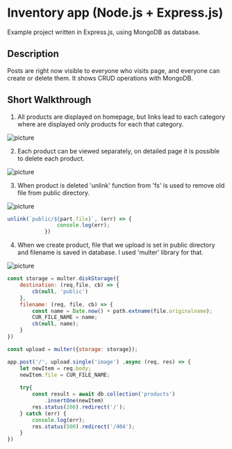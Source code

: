 # Inventory app (Node.js + Express.js)

Example project written in Express.js, using MongoDB as database.

## Description

Posts are right now visible to everyone who visits page, and everyone can create or delete them. It shows CRUD operations with MongoDB. 


## Short Walkthrough

1. All products are displayed on homepage, but links lead to each category where are displayed only products for each that category.

![picture](pictures/1.png)


2. Each product can be viewed separately, on detailed page it is possible to delete each product. 

![picture](pictures/2.png)


3. When product is deleted 'unlink' function from 'fs' is used to remove old file from public directory.

![picture](pictures/3.png)


```js
unlink(`public/${part.file}`, (err) => {
                console.log(err);
            })

```

4. When we create product, file that we upload is set in public directory and filename is saved in database. I used 'multer' library for that.

![picture](pictures/4.png)

```js
const storage = multer.diskStorage({
    destination: (req,file, cb) => {
        cb(null, 'public')
    },
    filename: (req, file, cb) => {
        const name = Date.now() + path.extname(file.originalname);
        CUR_FILE_NAME = name;
        cb(null, name);
    }
})

const upload = multer({storage: storage});
```

```js
app.post('/', upload.single('image') ,async (req, res) => {
    let newItem = req.body;
    newItem.file = CUR_FILE_NAME;
    
    try{
        const result = await db.collection('products')
            .insertOne(newItem)
        res.status(200).redirect('/');
    } catch (err) {
        console.log(err);
        res.status(500).redirect('/404');
    }
})
```